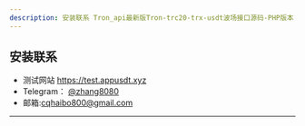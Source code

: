 ```yaml
---
description: 安装联系 Tron_api最新版Tron-trc20-trx-usdt波场接口源码-PHP版本
---
```


## 安装联系
* 测试网站 https://test.appusdt.xyz
* Telegram： [@zhang8080](https://t.me/zhang8080)
* 邮箱:cqhaibo800@gmail.com
------------


